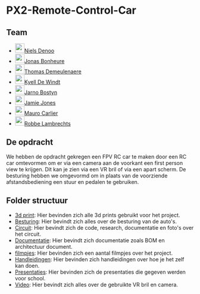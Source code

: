# PX2-Remote-Control-Car

## Team

- [<img src="https://github.com/NielsDenoo.png" alt="" width="25" style="margin-bottom:-6px;">Niels Denoo](https://github.com/NielsDenoo)
- [<img src="https://github.com/JonasBonheure.png" alt="" width="25" style="margin-bottom:-6px;">Jonas Bonheure](https://github.com/jonasbonheure)
- [<img src="https://github.com/Thomas8650.png" alt="" width="25" style="margin-bottom:-6px;">Thomas Demeulenaere](https://github.com/Thomas8650)
- [<img src="https://github.com/kyell182.png" alt="" width="25" style="margin-bottom:-6px;">Kyell De Windt](https://github.com/kyell182)
- [<img src="https://github.com/Jarno-max.png" alt="" width="25" style="margin-bottom:-6px;">Jarno Bostyn](https://github.com/Jarno-max)
- [<img src="https://github.com/Jarno-max.png" alt="" width="25" style="margin-bottom:-6px;">Jamie Jones](https://github.com/JollyJones101)
- [<img src="https://github.com/MauroCarlier.png" alt="" width="25" style="margin-bottom:-6px;">Mauro Carlier](https://github.com/maurocarlier)
- [<img src="https://github.com/lomopoio.png" alt="" width="25" style="margin-bottom:-6px;">Robbe Lambrechts](https://github.com/lomopoio)

## De opdracht

We hebben de opdracht gekregen een FPV RC car te maken door een RC car omtevormen om er via een camera aan de voorkant een first person view te krijgen. Dit kan je zien via een VR bril of via een apart scherm. De besturing hebben we omgevormd om in plaats van de voorziende afstandsbediening een stuur en pedalen te gebruiken.

## Folder structuur

- [3d print](./3dprint/): Hier bevinden zich alle 3d prints gebruikt voor het project.
- [Besturing](./Besturing/): Hier bevindt zich alles over de besturing van de auto's.
- [Circuit](./circuit/): Hier bevindt zich de code, research, documentatie en foto's over het circuit.
- [Documentatie](./Documentatie/): Hier bevindt zich documentatie zoals BOM en architectuur document.
- [filmpjes](./filmpjes/): Hier bevinden zich een aantal filmpjes over het project.
- [Handleidingen](./Handleidingen/): Hier bevinden zich handleidingen over hoe je het zelf kan doen.
- [Presentaties](./presentaties/): Hier bevinden zich de presentaties die gegeven werden voor school.
- [Video](./Video/README.md): Hier bevindt zich alles over de gebruikte VR bril en camera.
